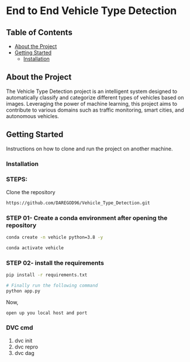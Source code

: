 # End to End Vehicle Type Detection

## Table of Contents

- [About the Project](#about-the-project)
- [Getting Started](#getting-started)
  - [Installation](#installation)

## About the Project

The Vehicle Type Detection project is an intelligent system designed to automatically classify and categorize different types of vehicles based on images. Leveraging the power of machine learning, this project aims to contribute to various domains such as traffic monitoring, smart cities, and autonomous vehicles.

## Getting Started

Instructions on how to clone and run the project on another machine.

### Installation

### STEPS:

Clone the repository

```bash
https://github.com/DAREGOD96/Vehicle_Type_Detection.git
```
### STEP 01- Create a conda environment after opening the repository

```bash
conda create -n vehicle python=3.8 -y
```

```bash
conda activate vehicle
```


### STEP 02- install the requirements
```bash
pip install -r requirements.txt
```


```bash
# Finally run the following command
python app.py
```

Now,
```bash
open up you local host and port
```


### DVC cmd

1. dvc init
2. dvc repro
3. dvc dag

